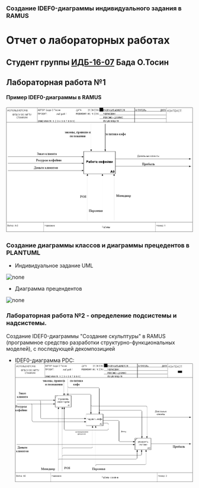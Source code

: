 ### Создание IDEF0-диаграммы индивидуального задания в RAMUS
# Отчет о лабораторных работах
## Студент группы [ИДБ-16-07](https://github.com/stankin/design-2018/wiki/list-idb-16-07) Бада О.Тосин
## Лабораторная работа №1
#### Пример IDEF0-диаграммы в RAMUS
![Name](https://raw.githubusercontent.com/tosin1307/Tosin1307.github.io/master/IDEF0%20.PNG)
### Создание диаграммы классов и диаграммы прецедентов в PLANTUML
* Индивидуальное задание UML <br>

![none](http://www.plantuml.com/plantuml/png/JOz1IWCn68NNpIb-kbBe8MezW0KNBYNC13iqdKWonOK8hRXhmRsR8bvW54T7XzOhlFz6FXW4Du5yVEyZ6QVAncgvy2RDY_BQHhkGpDkKvDOC9ZQRNyMmBFFJu4EKYrbHEJCuYJ7Sz6JYgL0CCNVnFxepVMM87HfTwHe7x56Z6ufDCcLTfcVd1ZjTeSMhRj3fzX8l-26eySRhezxhLl24WpwWmHVtFEK8pw14kXu9k2TzHyV-1newBPeHFjdu9jhhXj9ViwLM7_Djio9taXKnyywCNPdp_xy0)

* Диаграмма прецендентов

![none](http://www.plantuml.com/plantuml/png/fP71IWCn48RFdQSOzgI7WWyWqgtdnGKFdiDkR4Et6vbayM25RVKeY3Vnui4NA491gQslC7aZPucLtZqaJBvyypCX0-SL-MPQWPkO-agHcg8gl2MyWTvG5PCHsQOkJsqbw69il8PUIcIl8nbMeeXegTIqZsxtyXgd2-NqlnChVUdHMoGp6dii3Ud26rj3d3S_GkKmuITUXZQq_17cOS6hq2Q_GXQ5_EnyH_BOyTfPOSvRtl2Irtz-l7tcJPSanXr_yKfEYmHsJqgZyyRVePNUTrw7Ht4Va5zu6-v5_vHGsHF8iT_7W_GGP7Lb1ZBnyKog7381inEP40QwBkKtVW00)

### Лабораторная работа №2 - определение подсистемы и надсистемы.
Создание IDEF0-диаграммы "Создание скульптуры" в RAMUS (программное средство разработки структурно-функциональных моделей), с последующей декомпозицией
* IDEF0-диаграмма PDC:
![None](https://raw.githubusercontent.com/tosin1307/Tosin1307.github.io/master/diag2.png)
